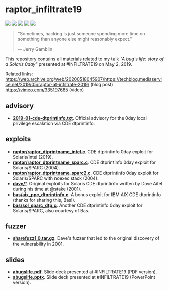 # raptor_infiltrate19
[![](https://img.shields.io/github/stars/0xdea/raptor_infiltrate19.svg?color=yellow)](https://github.com/0xdea/raptor_infiltrate19)
[![](https://img.shields.io/github/forks/0xdea/raptor_infiltrate19.svg?color=green)](https://github.com/0xdea/raptor_infiltrate19)
[![](https://img.shields.io/github/watchers/0xdea/raptor_infiltrate19.svg?color=red)](https://github.com/0xdea/raptor_infiltrate19)
[![](https://img.shields.io/badge/license-MIT%20License-red.svg?color=lightgray)](https://opensource.org/licenses/MIT) 
[![](https://img.shields.io/badge/twitter-%400xdea-blue.svg)](https://twitter.com/0xdea)

> "Sometimes, hacking is just someone spending more time on something than anyone else might reasonably expect."
>
> -- Jerry Gamblin

This repository contains all materials related to my talk *"A bug's life: story of a Solaris 0day"* presented at #INFILTRATE19 on May 2, 2019.

Related links:  
https://web.archive.org/web/20200518045907/https://techblog.mediaservice.net/2019/05/raptor-at-infiltrate-2019/ (blog post)  
https://vimeo.com/335197685 (video)

## advisory
* [**2019-01-cde-dtprintinfo.txt**](https://github.com/0xdea/raptor_infiltrate19/blob/master/advisory/2019-01-cde-dtprintinfo.txt). Official advisory for the 0day local privilege escalation via CDE dtprintinfo.

## exploits
* [**raptor/raptor_dtprintname_intel.c**](https://github.com/0xdea/raptor_infiltrate19/blob/master/exploits/raptor/raptor_dtprintname_intel.c). CDE dtprintinfo 0day exploit for Solaris/Intel (2019).
* [**raptor/raptor_dtprintname_sparc.c**](https://github.com/0xdea/raptor_infiltrate19/blob/master/exploits/raptor/raptor_dtprintname_sparc.c). CDE dtprintinfo 0day exploit for Solaris/SPARC (2004).
* [**raptor/raptor_dtprintname_sparc2.c**](https://github.com/0xdea/raptor_infiltrate19/blob/master/exploits/raptor/raptor_dtprintname_sparc2.c). CDE dtprintinfo 0day exploit for Solaris/SPARC with noexec stack (2004).
* [**dave/**\*](https://github.com/0xdea/raptor_infiltrate19/tree/master/exploits/dave). Original exploits for Solaris CDE dtprintinfo written by Dave Aitel during his time at @stake (2001).
* [**bas/aix_ppc_dtprintinfo.c**](https://github.com/0xdea/raptor_infiltrate19/blob/master/exploits/bas/aix_ppc_dtprintinfo.c). A bonus exploit for IBM AIX CDE dtprintinfo (thanks for sharing this, Bas!).
* [**bas/sol_sparc_dtp.c**](https://github.com/0xdea/raptor_infiltrate19/blob/master/exploits/bas/sol_sparc_dtp.c). Another CDE dtprintinfo 0day exploit for Solaris/SPARC, also courtesy of Bas.

## fuzzer
* [**sharefuzz1.0.tar.gz**](https://github.com/0xdea/raptor_infiltrate19/blob/master/fuzzer/sharefuzz1.0.tar.gz). Dave's fuzzer that led to the original discovery of the vulnerability in 2001.

## slides
* [**abugslife.pdf**](https://github.com/0xdea/raptor_infiltrate19/blob/master/slides/abugslife.pdf). Slide deck presented at #INFILTRATE19 (PDF version).
* [**abugslife.pptx**](https://github.com/0xdea/raptor_infiltrate19/blob/master/slides/abugslife.pptx). Slide deck presented at #INFILTRATE19 (PowerPoint version).
